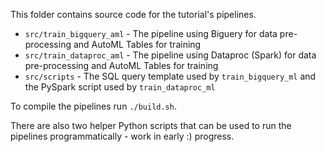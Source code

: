 This folder contains source code for the tutorial's pipelines.

- `src/train_bigquery_aml` - The pipeline using Biguery for data pre-processing and AutoML Tables for training 
- `src/train_dataproc_aml` - The pipeline using Dataproc (Spark) for data pre-processing and AutoML Tables for training
- `src/scripts` - The SQL query template used by `train_bigquery_ml` and the PySpark script used by `train_dataproc_ml`

To compile the pipelines run `./build.sh`.

There are also two helper Python scripts that can be used to run the pipelines programmatically - work in early :) progress.

